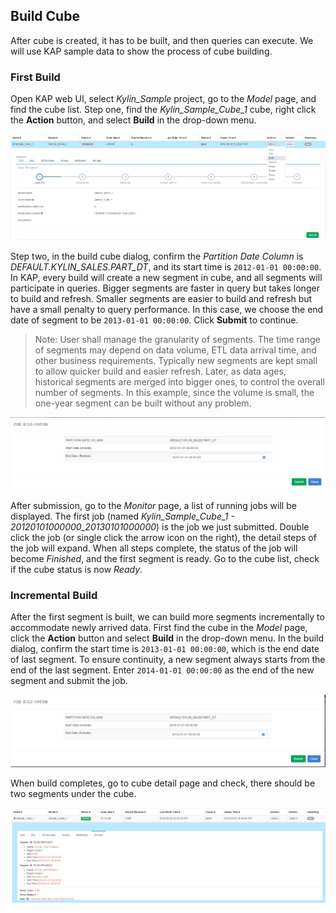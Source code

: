 ## Build Cube

After cube is created, it has to be built, and then queries can execute. We will use KAP sample data to show the process of cube building.

### First Build

Open KAP web UI, select *Kylin_Sample* project, go to the *Model* page, and find the cube list.
Step one, find the *Kylin_Sample_Cube_1* cube, right click the **Action** button, and select **Build** in the drop-down menu.

![](images/buildcube_0.png)

Step two, in the build cube dialog, confirm the *Partition Date Column* is *DEFAULT.KYLIN_SALES.PART_DT*, and its start time is `2012-01-01 00:00:00`. In KAP, every build will create a new segment in cube, and all segments will participate in queries. Bigger segments are faster in query but takes longer to build and refresh. Smaller segments are easier to build and refresh but have a small penalty to query performance. In this case, we choose the end date of segment to be `2013-01-01 00:00:00`. Click **Submit** to continue.

> Note: User shall manage the granularity of segments. The time range of segments may depend on data volume, ETL data arrival time, and other business requirements. Typically new segments are kept small to allow quicker build and easier refresh. Later, as data ages, historical segments are merged into bigger ones, to control the overall number of segments. In this example, since the volume is small, the one-year segment can be built without any problem.

![](images/buildcube_1.png)

After submission, go to the *Monitor* page, a list of running jobs will be displayed. The first job (named *Kylin_Sample_Cube_1 - 20120101000000_20130101000000*) is the job we just submitted. Double click the job (or single click the arrow icon on the right), the detail steps of the job will expand. When all steps complete, the status of the job will become *Finished*, and the first segment is ready. Go to the cube list, check if the cube status is now *Ready*.

### Incremental Build

After the first segment is built, we can build more segments incrementally to accommodate newly arrived data. First find the cube in the *Model* page, click the **Action** button and select **Build** in the drop-down menu. In the build dialog, confirm the start time is `2013-01-01 00:00:00`, which is the end date of last segment. To ensure continuity, a new segment always starts from the end of the last segment. Enter `2014-01-01 00:00:00` as the end of the new segment and submit the job.

![](images/buildcube_2.png)

When build completes, go to cube detail page and check, there should be two segments under the cube.

![](images/buildcube_3.png)


